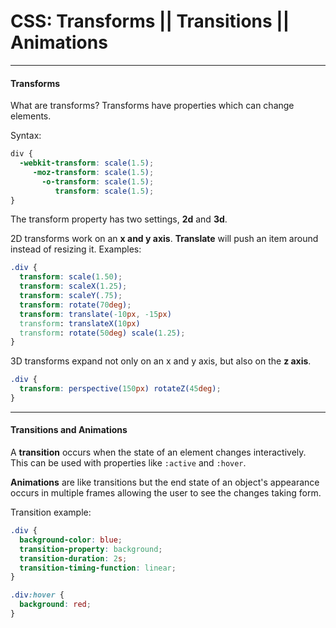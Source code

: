 # CSS: Transforms || Transitions || Animations

---

#### Transforms

What are transforms?
Transforms have properties which can change elements.


Syntax: 

```css
div {
  -webkit-transform: scale(1.5);
     -moz-transform: scale(1.5);
       -o-transform: scale(1.5);
          transform: scale(1.5);
}
```

The transform property has two settings, **2d** and **3d**.

2D transforms work on an **x and y axis**.
**Translate** will push an item around instead of resizing it.
 Examples:
 
```css
.div {
  transform: scale(1.50);
  transform: scaleX(1.25);
  transform: scaleY(.75);
  transform: rotate(70deg);
  transform: translate(-10px, -15px)
  transform: translateX(10px)
  transform: rotate(50deg) scale(1.25);
}
```

3D transforms expand not only on an x and y axis, but also on the **z axis**.

```css
.div {
  transform: perspective(150px) rotateZ(45deg);
}
```

---

#### Transitions and Animations

A **transition** occurs when the state of an element changes interactively. This can be used with properties like `:active` and `:hover`.

**Animations** are like transitions but the end state of an object's appearance occurs in multiple frames allowing the user to see the changes taking form.

Transition example:

```css
.div {
  background-color: blue;
  transition-property: background;
  transition-duration: 2s;
  transition-timing-function: linear;
}

.div:hover {
  background: red;
}
```
